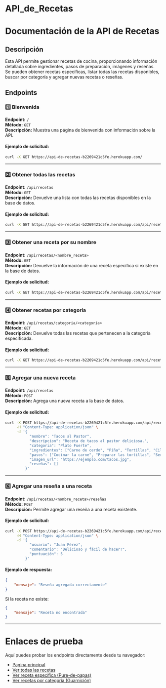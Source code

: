 # API_de_Recetas
# Documentación de la API de Recetas

## Descripción

Esta API permite gestionar recetas de cocina, proporcionando información detallada sobre ingredientes, pasos de preparación, imágenes y reseñas. Se pueden obtener recetas específicas, listar todas las recetas disponibles, buscar por categoría y agregar nuevas recetas o reseñas.

## Endpoints

### 1️⃣ Bienvenida
**Endpoint:** `/`  
**Método:** `GET`  
**Descripción:** Muestra una página de bienvenida con información sobre la API.

#### Ejemplo de solicitud:
```bash
curl -X GET https://api-de-recetas-b2269421c5fe.herokuapp.com/
```

---

### 2️⃣ Obtener todas las recetas
**Endpoint:** `/api/recetas`  
**Método:** `GET`  
**Descripción:** Devuelve una lista con todas las recetas disponibles en la base de datos.

#### Ejemplo de solicitud:
```bash
curl -X GET https://api-de-recetas-b2269421c5fe.herokuapp.com/api/recetas
```

---

### 3️⃣ Obtener una receta por su nombre
**Endpoint:** `/api/recetas/<nombre_receta>`  
**Método:** `GET`  
**Descripción:** Devuelve la información de una receta específica si existe en la base de datos.

#### Ejemplo de solicitud:
```bash
curl -X GET https://api-de-recetas-b2269421c5fe.herokuapp.com/api/recetas/Puré-de-papas
```

---

### 4️⃣ Obtener recetas por categoría
**Endpoint:** `/api/recetas/categoria/<categoria>`  
**Método:** `GET`  
**Descripción:** Devuelve todas las recetas que pertenecen a la categoría especificada.

#### Ejemplo de solicitud:
```bash
curl -X GET https://api-de-recetas-b2269421c5fe.herokuapp.com/api/recetas/categoria/Guarnición
```

---

### 5️⃣ Agregar una nueva receta
**Endpoint:** `/api/recetas`  
**Método:** `POST`  
**Descripción:** Agrega una nueva receta a la base de datos.

#### Ejemplo de solicitud:
```bash
curl -X POST https://api-de-recetas-b2269421c5fe.herokuapp.com/api/recetas \
     -H "Content-Type: application/json" \
     -d '{
           "nombre": "Tacos al Pastor",
           "descripcion": "Receta de tacos al pastor deliciosa.",
           "categoria": "Plato Fuerte",
           "ingredientes": ["Carne de cerdo", "Piña", "Tortillas", "Cilantro", "Cebolla"],
           "pasos": ["Cocinar la carne", "Preparar las tortillas", "Servir con cilantro y cebolla"],
           "imagen_url": "https://ejemplo.com/tacos.jpg",
           "reseñas": []
         }'
```

---

### 6️⃣ Agregar una reseña a una receta
**Endpoint:** `/api/recetas/<nombre_receta>/reseñas`  
**Método:** `POST`  
**Descripción:** Permite agregar una reseña a una receta existente.

#### Ejemplo de solicitud:
```bash
curl -X POST https://api-de-recetas-b2269421c5fe.herokuapp.com/api/recetas/Puré%20de%20papas/reseñas \
     -H "Content-Type: application/json" \
     -d '{
           "usuario": "Juan Pérez",
           "comentario": "Delicioso y fácil de hacer!",
           "puntuación": 5
         }'
```

#### Ejemplo de respuesta:
```json
{
    "mensaje": "Reseña agregada correctamente"
}
```

Si la receta no existe:
```json
{
    "mensaje": "Receta no encontrada"
}
```

---
# Enlaces de prueba
Aquí puedes probar los endpoints directamente desde tu navegador:

- [Pagina principal](https://api-de-recetas-b2269421c5fe.herokuapp.com/)  
- [Ver todas las recetas](https://api-de-recetas-b2269421c5fe.herokuapp.com/api/recetas)  
- [Ver receta específica (Pure-de-papas)](https://api-de-recetas-b2269421c5fe.herokuapp.com/api/recetas/Puré-de-papas)  
- [Ver recetas por categoría (Guarnición)](https://api-de-recetas-b2269421c5fe.herokuapp.com/api/recetas/categoria/Guarnición)






